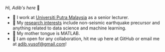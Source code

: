 _Hi, Adib's here_ 👋
- 💼 I work at [Universiti Putra Malaysia](https://upm.edu.my/) as a senior lecturer.
- 🔬 My [research interests](https://www.researchgate.net/profile/Khairul-Adib-Yusof) include non-seismic earthquake precursor and anything related to data science and machine learning. 
- 💬 My mother tongue is MATLAB.
- 🤝 I am open for any collaboration, hit me up here at GitHub or email me at [adib.yusof@gmail.com](mailto:adib.yusof@upm.edu.my)!
